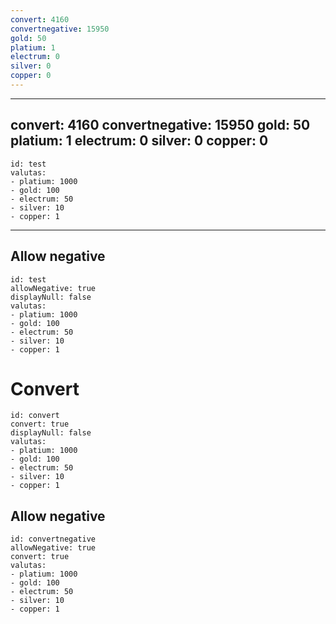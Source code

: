 ```yaml
---
convert: 4160
convertnegative: 15950
gold: 50
platium: 1
electrum: 0
silver: 0
copper: 0
---
```

---
convert: 4160
convertnegative: 15950
gold: 50
platium: 1
electrum: 0
silver: 0
copper: 0
---
```ttrpgstats-valuta
id: test
valutas:
- platium: 1000 
- gold: 100
- electrum: 50
- silver: 10
- copper: 1
```

****
## Allow negative
```ttrpgstats-valuta
id: test
allowNegative: true
displayNull: false
valutas:
- platium: 1000 
- gold: 100
- electrum: 50
- silver: 10
- copper: 1
```

# Convert
```ttrpgstats-valuta
id: convert
convert: true
displayNull: false
valutas:
- platium: 1000 
- gold: 100
- electrum: 50
- silver: 10
- copper: 1
```

## Allow negative
```ttrpgstats-valuta
id: convertnegative
allowNegative: true
convert: true
valutas:
- platium: 1000 
- gold: 100
- electrum: 50
- silver: 10
- copper: 1
```
